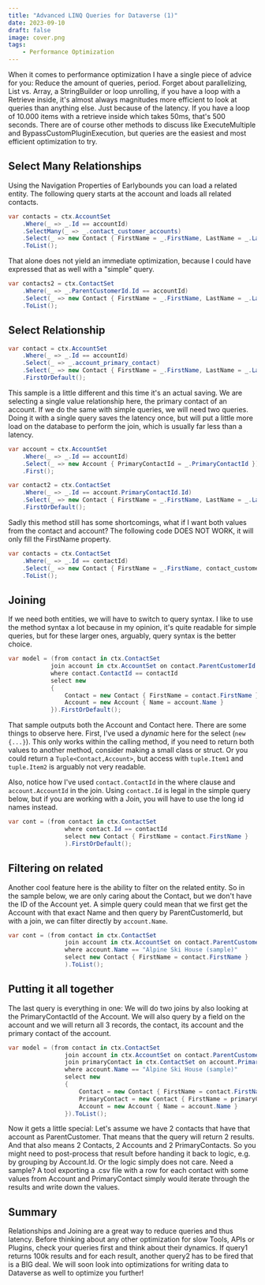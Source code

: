 ```yaml
---
title: "Advanced LINQ Queries for Dataverse (1)"
date: 2023-09-10
draft: false
image: cover.png
tags: 
    - Performance Optimization
---
```


When it comes to performance optimization I have a single piece of advice for you: Reduce the amount of queries, period. Forget about parallelizing, List vs. Array, a StringBuilder or loop unrolling, if you have a loop with a Retrieve inside, it's almost always magnitudes more efficient to look at queries than anything else. Just because of the latency. If you have a loop of 10.000 items with a retrieve inside which takes 50ms, that's 500 seconds. There are of course other methods to discuss like ExecuteMultiple and BypassCustomPluginExecution, but queries are the easiest and most efficient optimization to try. 

## Select Many Relationships
Using the Navigation Properties of Earlybounds you can load a related entity. The following query starts at the account and loads all related contacts.
``` c#
var contacts = ctx.AccountSet
    .Where(_ => _.Id == accountId)
    .SelectMany(_ => _.contact_customer_accounts)
    .Select(_ => new Contact { FirstName = _.FirstName, LastName = _.LastName })
    .ToList();
```

That alone does not yield an immediate optimization, because I could have expressed that as well with a "simple" query.
``` c#
var contacts2 = ctx.ContactSet
    .Where(_ => _.ParentCustomerId.Id == accountId)
    .Select(_ => new Contact { FirstName = _.FirstName, LastName = _.LastName })
    .ToList();
```

## Select Relationship
``` c#
var contact = ctx.AccountSet
    .Where(_ => _.Id == accountId)
    .Select(_ => _.account_primary_contact)
    .Select(_ => new Contact { FirstName = _.FirstName, LastName = _.LastName })
    .FirstOrDefault();
```

This sample is a little different and this time it's an actual saving. We are selecting a single value relationship here, the primary contact of an account. If we do the same with simple queries, we will need two queries. Doing it with a single query saves the latency once, but will put a little more load on the database to perform the join, which is usually far less than a latency.

``` c#
var account = ctx.AccountSet
    .Where(_ => _.Id == accountId)
    .Select(_ => new Account { PrimaryContactId = _.PrimaryContactId })
    .First();

var contact2 = ctx.ContactSet
    .Where(_ => _.Id == account.PrimaryContactId.Id)
    .Select(_ => new Contact { FirstName = _.FirstName, LastName = _.LastName })
    .FirstOrDefault();
```

Sadly this method still has some shortcomings, what if I want both values from the contact and account? The following code DOES NOT WORK, it will only fill the FirstName property.
``` c#
var contacts = ctx.ContactSet
    .Where(_ => _.Id == contactId)
    .Select(_ => new Contact { FirstName = _.FirstName, contact_customer_accounts = _.contact_customer_accounts })
    .ToList();
```

## Joining 
If we need both entities, we will have to switch to query syntax. I like to use the method syntax a lot because in my opinion, it's quite readable for simple queries, but for these larger ones, arguably, query syntax is the better choice.
``` c#
var model = (from contact in ctx.ContactSet
            join account in ctx.AccountSet on contact.ParentCustomerId.Id equals account.AccountId
            where contact.ContactId == contactId
            select new
            {
                Contact = new Contact { FirstName = contact.FirstName },
                Account = new Account { Name = account.Name }
            }).FirstOrDefault();
```
That sample outputs both the Account and Contact here. There are some things to observe here. First, I've used a _dynamic_ here for the select (`new {...}`). This only works within the calling method, if you need to return both values to another method, consider making a small class or struct. Or you could return a `Tuple<Contact,Account>`, but access with `tuple.Item1` and `tuple.Item2` is arguably not very readable.

Also, notice how I've used `contact.ContactId` in the where clause and `account.AccountId` in the join. Using `contact.Id` is legal in the simple query below, but if you are working with a Join, you will have to use the long id names instead.

``` c#
var cont = (from contact in ctx.ContactSet
                where contact.Id == contactId
                select new Contact { FirstName = contact.FirstName }
                ).FirstOrDefault();
```

## Filtering on related
Another cool feature here is the ability to filter on the related entity. So in the sample below, we are only caring about the Contact, but we don't have the ID of the Account yet. A simple query could mean that we first get the Account with that exact Name and then query by ParentCustomerId, but with a join, we can filter directly by `account.Name`.
``` c#
var cont = (from contact in ctx.ContactSet
                join account in ctx.AccountSet on contact.ParentCustomerId.Id equals account.AccountId
                where account.Name == "Alpine Ski House (sample)"
                select new Contact { FirstName = contact.FirstName }
                ).ToList();
```

## Putting it all together
The last query is everything in one: We will do two joins by also looking at the PrimaryContactId of the Account. We will also query by a field on the account and we will return all 3 records, the contact, its account and the primary contact of the account.
``` c#
var model = (from contact in ctx.ContactSet
                join account in ctx.AccountSet on contact.ParentCustomerId.Id equals account.AccountId
                join primaryContact in ctx.ContactSet on account.PrimaryContactId.Id equals primaryContact.ContactId
                where account.Name == "Alpine Ski House (sample)"
                select new
                {
                    Contact = new Contact { FirstName = contact.FirstName },
                    PrimaryContact = new Contact { FirstName = primaryContact.FirstName },
                    Account = new Account { Name = account.Name }
                }).ToList();
```

Now it gets a little special: Let's assume we have 2 contacts that have that account as ParentCustomer. That means that the query will return 2 results. And that also means 2 Contacts, 2 Accounts and 2 PrimaryContacts. So you might need to post-process that result before handing it back to logic, e.g. by grouping by Account.Id. Or the logic simply does not care. Need a sample? A tool exporting a .csv file with a row for each contact with some values from Account and PrimaryContact simply would iterate through the results and write down the values.

## Summary
Relationships and Joining are a great way to reduce queries and thus latency. Before thinking about any other optimization for slow Tools, APIs or Plugins, check your queries first and think about their dynamics. If query1 returns 100k results and for each result, another query2 has to be fired that is a BIG deal. We will soon look into optimizations for writing data to Dataverse as well to optimize you further!